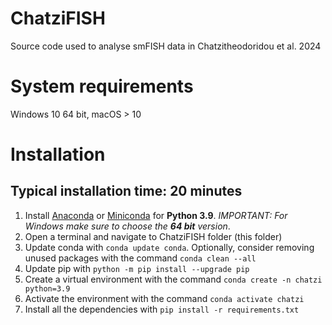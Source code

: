 # ChatziFISH

Source code used to analyse smFISH data in Chatzitheodoridou et al. 2024

# System requirements
Windows 10 64 bit, macOS > 10

# Installation
## Typical installation time: 20 minutes
1. Install [Anaconda](https://www.anaconda.com/products/individual) or [Miniconda](https://docs.conda.io/en/latest/miniconda.html) for **Python 3.9**.
*IMPORTANT: For Windows make sure to choose the **64 bit** version*.
2. Open a terminal and navigate to ChatziFISH folder (this folder)
3. Update conda with `conda update conda`. Optionally, consider removing unused packages with the command `conda clean --all`
4. Update pip with `python -m pip install --upgrade pip`
5. Create a virtual environment with the command `conda create -n chatzi python=3.9`
6. Activate the environment with the command `conda activate chatzi`
7. Install all the dependencies with `pip install -r requirements.txt`




